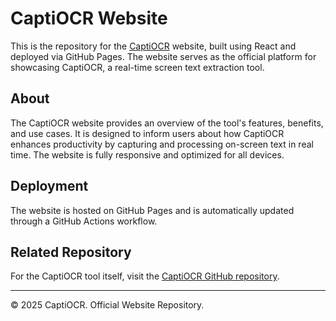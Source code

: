 # CaptiOCR Website

This is the repository for the [CaptiOCR](https://captiocr.com) website, built using React and deployed via GitHub Pages. The website serves as the official platform for showcasing CaptiOCR, a real-time screen text extraction tool.

## About

The CaptiOCR website provides an overview of the tool's features, benefits, and use cases. It is designed to inform users about how CaptiOCR enhances productivity by capturing and processing on-screen text in real time. The website is fully responsive and optimized for all devices.

## Deployment

The website is hosted on GitHub Pages and is automatically updated through a GitHub Actions workflow.

## Related Repository

For the CaptiOCR tool itself, visit the [CaptiOCR GitHub repository](https://github.com/carlosacchi/captiocr).

---

© 2025 CaptiOCR. Official Website Repository.